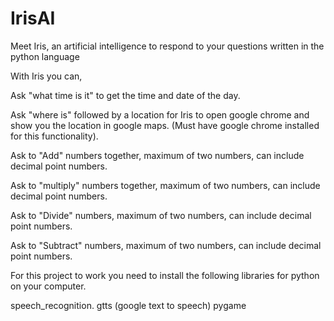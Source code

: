 # IrisAI
Meet Iris, an artificial intelligence to respond to your questions written in the python language

With Iris you can,

Ask "what time is it" to get the time and date of the day.

Ask "where is" followed by a location for Iris to open google chrome and show you the location in google maps. (Must have google chrome installed for this functionality).

Ask to "Add" numbers together, maximum of two numbers, can include decimal point numbers.

Ask to "multiply" numbers together, maximum of two numbers, can include decimal point numbers.

Ask to "Divide" numbers, maximum of two numbers, can include decimal point numbers. 

Ask to "Subtract" numbers, maximum of two numbers, can include decimal point numbers. 

For this project to work you need to install the following libraries for python on your computer.

speech_recognition.
gtts (google text to speech)
pygame


